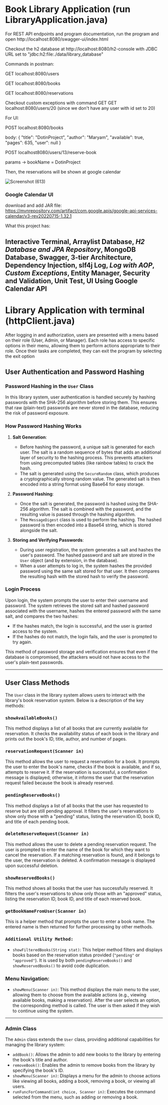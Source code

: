 # Book Library Application (run LibraryApplication.java)

For REST API endpoints and program documentation, run the program and open http://localhost:8080/swagger-ui/index.html

Checkout the h2 database at http://localhost:8080/h2-console with JDBC URL set to "jdbc:h2:file:./data/library_database"

Commands in postman:

GET localhost:8080/users

GET localhost:8080/books

GET localhost:8080/reservations

Checkout custom exceptions with command GET GET localhost:8080/users/20 (since we don't have any user with id set to 20)

For UI:

POST localhost:8080/books

body:
{
    "title": "DotinProject",
    "author": "Maryam",
    "available": true,
    "pages": 635,
    "user": null
}

POST localhost8080/users/13/reserve-book

params -> bookName = DotinProject

Then, the reservations will be shown at google calendar

![Screenshot (613)](https://github.com/user-attachments/assets/d690004f-5068-4214-ba96-be4bdee5a81a)

### Google Calendar UI
download and add JAR file:
https://mvnrepository.com/artifact/com.google.apis/google-api-services-calendar/v3-rev20220715-1.32.1

What this project has:

Interactive Terminal, Arraylist Database, *H2 Database and JPA Repository*, MongoDB Database, Swagger, 3-tier Architecture, Dependency Injection, slf4j Log, *Log with AOP*, *Custom Exceptions*, Entity Manager, Security and Validation, Unit Test, UI Using Google Calendar API
---

# Library Application with terminal (httpClient.java)

After logging in and authorization, users are presented with a menu based on their role (User, Admin, or Manager). Each role has access to specific options in their menu, allowing them to perform actions appropriate to their role. Once their tasks are completed, they can exit the program by selecting the exit option

## User Authentication and Password Hashing

### Password Hashing in the `User` Class

In this library system, user authentication is handled securely by hashing passwords with the SHA-256 algorithm before storing them. This ensures that raw (plain-text) passwords are never stored in the database, reducing the risk of password exposure.

### How Password Hashing Works

1. **Salt Generation**:
    - Before hashing the password, a unique salt is generated for each user. The salt is a random sequence of bytes that adds an additional layer of security to the hashing process. This prevents attackers from using precomputed tables (like rainbow tables) to crack the hash.
    - The salt is generated using the `SecureRandom` class, which produces a cryptographically strong random value. The generated salt is then encoded into a string format using Base64 for easy storage.

2. **Password Hashing**:
    - Once the salt is generated, the password is hashed using the SHA-256 algorithm. The salt is combined with the password, and the resulting value is passed through the hashing algorithm.
    - The `MessageDigest` class is used to perform the hashing. The hashed password is then encoded into a Base64 string, which is stored alongside the salt.

3. **Storing and Verifying Passwords**:
    - During user registration, the system generates a salt and hashes the user's password. The hashed password and salt are stored in the `User` object (and by extension, in the database).
    - When a user attempts to log in, the system hashes the provided password using the same salt stored for that user. It then compares the resulting hash with the stored hash to verify the password.

### Login Process

Upon login, the system prompts the user to enter their username and password. The system retrieves the stored salt and hashed password associated with the username, hashes the entered password with the same salt, and compares the two hashes:

- If the hashes match, the login is successful, and the user is granted access to the system.
- If the hashes do not match, the login fails, and the user is prompted to try again.

This method of password storage and verification ensures that even if the database is compromised, the attackers would not have access to the user's plain-text passwords.
___

## User Class Methods

The `User` class in the library system allows users to interact with the library's book reservation system. Below is a description of the key methods:

### `showAvailableBooks()`
This method displays a list of all books that are currently available for reservation. It checks the availability status of each book in the library and prints out the book's ID, title, author, and number of pages.

### `reservationRequest(Scanner in)`
This method allows the user to request a reservation for a book. It prompts the user to enter the book's name, checks if the book is available, and if so, attempts to reserve it. If the reservation is successful, a confirmation message is displayed; otherwise, it informs the user that the reservation request failed because the book is already reserved.

### `pendingReserveBooks()`
This method displays a list of all books that the user has requested to reserve but are still pending approval. It filters the user's reservations to show only those with a "pending" status, listing the reservation ID, book ID, and title of each pending book.

### `deleteReserveRequest(Scanner in)`
This method allows the user to delete a pending reservation request. The user is prompted to enter the name of the book for which they want to cancel the reservation. If a matching reservation is found, and it belongs to the user, the reservation is deleted. A confirmation message is displayed upon successful deletion.

### `showReservedBooks()`
This method shows all books that the user has successfully reserved. It filters the user's reservations to show only those with an "approved" status, listing the reservation ID, book ID, and title of each reserved book.

### `getBookNameFromUser(Scanner in)`
This is a helper method that prompts the user to enter a book name. The entered name is then returned for further processing by other methods.

### `Additional Utility Method:`
- `showFilteredBooks(String stat)`: This helper method filters and displays books based on the reservation status provided (`"pending"` or `"approved"`). It is used by both `pendingReserveBooks()` and `showReservedBooks()` to avoid code duplication.

### Menu Navigation:
- `showMenu(Scanner in)`: This method displays the main menu to the user, allowing them to choose from the available actions (e.g., viewing available books, making a reservation). After the user selects an option, the corresponding method is called. The user is then asked if they wish to continue using the system.

___
### Admin Class

The `Admin` class extends the `User` class, providing additional capabilities for managing the library system:

- `addBook()`: Allows the admin to add new books to the library by entering the book's title and author.
- `removeBook()`: Enables the admin to remove books from the library by specifying the book's ID.
- `showMenu(Scanner in)`: Displays a menu for the admin to choose actions like viewing all books, adding a book, removing a book, or viewing all users.
- `runFuncForCommand(int choice, Scanner in)`: Executes the command selected from the menu, such as adding or removing a book.

